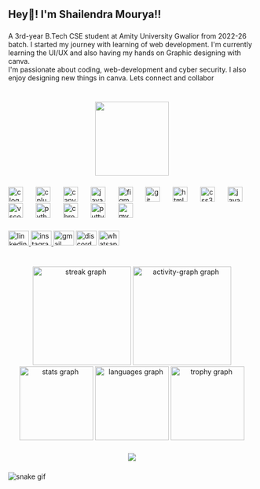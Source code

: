 <h2 align="left">Hey👋! I'm Shailendra Mourya!!</h2>

###

<p align="left">A 3rd-year B.Tech CSE student at Amity University Gwalior from 2022-26 batch. I started my journey with learning of web development. I'm currently learning the UI/UX and also having my hands on Graphic designing with canva.<br>I'm passionate about coding, web-development and cyber security. I also enjoy designing new things in canva. Lets connect and collabor</p>

###

<br clear="both">

<div align="center">
  <img height="150" src="https://media.licdn.com/dms/image/D5616AQFWoNQTuYk7eQ/profile-displaybackgroundimage-shrink_350_1400/0/1720408262678?e=1726704000&v=beta&t=Rb3SjtE4RknXVG99MiZKgQPPxaHdT0abmP-B0OF7M2Q"  />
</div>

###

<div align="left">
  <img src="https://cdn.jsdelivr.net/gh/devicons/devicon/icons/c/c-original.svg" height="30" alt="c logo"  />
  <img width="18" />
  <img src="https://cdn.jsdelivr.net/gh/devicons/devicon/icons/cplusplus/cplusplus-original.svg" height="30" alt="cplusplus logo"  />
  <img width="18" />
  <img src="https://cdn.jsdelivr.net/gh/devicons/devicon/icons/canva/canva-original.svg" height="30" alt="canva logo"  />
  <img width="18" />
  <img src="https://cdn.jsdelivr.net/gh/devicons/devicon/icons/java/java-original.svg" height="30" alt="java logo"  />
  <img width="18" />
  <img src="https://cdn.jsdelivr.net/gh/devicons/devicon/icons/figma/figma-original.svg" height="30" alt="figma logo"  />
  <img width="18" />
  <img src="https://cdn.jsdelivr.net/gh/devicons/devicon/icons/git/git-original.svg" height="30" alt="git logo"  />
  <img width="18" />
  <img src="https://cdn.jsdelivr.net/gh/devicons/devicon/icons/html5/html5-original.svg" height="30" alt="html5 logo"  />
  <img width="18" />
  <img src="https://cdn.jsdelivr.net/gh/devicons/devicon/icons/css3/css3-original.svg" height="30" alt="css3 logo"  />
  <img width="18" />
  <img src="https://cdn.jsdelivr.net/gh/devicons/devicon/icons/javascript/javascript-original.svg" height="30" alt="javascript logo"  />
  <img width="18" />
  <img src="https://cdn.jsdelivr.net/gh/devicons/devicon/icons/vscode/vscode-original.svg" height="30" alt="vscode logo"  />
  <img width="18" />
  <img src="https://cdn.jsdelivr.net/gh/devicons/devicon/icons/python/python-original.svg" height="30" alt="python logo"  />
  <img width="18" />
  <img src="https://cdn.jsdelivr.net/gh/devicons/devicon/icons/chrome/chrome-original.svg" height="30" alt="chrome logo"  />
  <img width="18" />
  <img src="https://cdn.jsdelivr.net/gh/devicons/devicon/icons/putty/putty-original.svg" height="30" alt="putty logo"  />
  <img width="18" />
  <img src="https://cdn.jsdelivr.net/gh/devicons/devicon/icons/mysql/mysql-original.svg" height="30" alt="mysql logo"  />
</div>

###

<div align="left">
  <a href="https://www.linkedin.com/in/shailum17" target="_blank">
    <img src="https://raw.githubusercontent.com/maurodesouza/profile-readme-generator/master/src/assets/icons/social/linkedin/default.svg" width="42" height="30" alt="linkedin logo"  />
  </a>
  <a href="https://www.instagram.com/shailu_m17?igsh=MWY2bGxmZHp3ZDQwMA==" target="_blank">
    <img src="https://raw.githubusercontent.com/maurodesouza/profile-readme-generator/master/src/assets/icons/social/instagram/default.svg" width="42" height="30" alt="instagram logo"  />
  </a>
  <img src="https://raw.githubusercontent.com/maurodesouza/profile-readme-generator/master/src/assets/icons/social/gmail/default.svg" width="42" height="30" alt="gmail logo"  />
  <img src="https://raw.githubusercontent.com/maurodesouza/profile-readme-generator/master/src/assets/icons/social/discord/default.svg" width="42" height="30" alt="discord logo"  />
  <a href="https://wa.me/message/PHLWVAD672GSJ1" target="_blank">
    <img src="https://raw.githubusercontent.com/maurodesouza/profile-readme-generator/master/src/assets/icons/social/whatsapp/default.svg" width="42" height="30" alt="whatsapp logo"  />
  </a>
</div>

###

<br clear="both">

<div align="center">
  <img src="https://streak-stats.demolab.com?user=shailum17&locale=en&mode=daily&theme=panda&hide_border=true&border_radius=5" height="200" alt="streak graph"  />
  <img src="https://github-readme-activity-graph.vercel.app/graph?username=shailum17&theme=github-dark&hide_title=false&hide_border=true&radius=10&area=true" height="200" alt="activity-graph graph"  />
  <img src="https://github-readme-stats.vercel.app/api?username=shailum17&hide_title=false&hide_rank=false&show_icons=true&include_all_commits=true&count_private=true&disable_animations=false&theme=panda&locale=en&hide_border=true" height="150" alt="stats graph"  />
  <img src="https://github-readme-stats.vercel.app/api/top-langs?username=shailum17&locale=en&hide_title=false&layout=compact&card_width=320&langs_count=5&theme=panda&hide_border=true" height="150" alt="languages graph"  />
  <img src="https://github-profile-trophy.vercel.app?username=shailum17&theme=apprentice&no-frame=true&column=8&row=1" height="150" alt="trophy graph"  />
</div>




###

<div align="center">
  <img src="https://visitor-badge.laobi.icu/badge?page_id=shailum17.shailum17&"  />
</div>

###
![snake gif](https://github.com/shailum17/shailum17/blob/output/github-contribution-grid-snake.gif)
